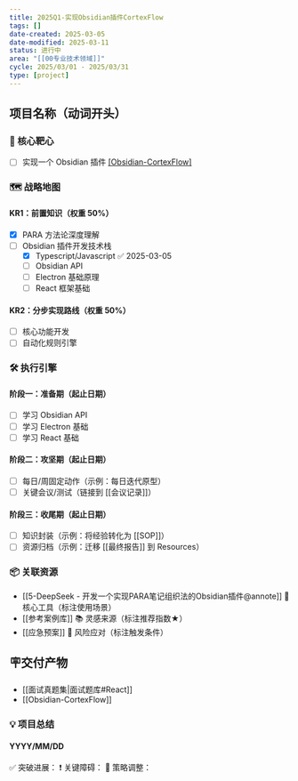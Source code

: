 ```yaml
---
title: 2025Q1-实现Obsidian插件CortexFlow
tags: []
date-created: 2025-03-05
date-modified: 2025-03-11
status: 进行中
area: "[[00专业技术领域]]"
cycle: 2025/03/01 - 2025/03/31
type: [project]
---
```


## 项目名称（动词开头）

### 🎯 核心靶心

- [ ] 实现一个 Obsidian 插件 [[Obsidian-CortexFlow]](ver0.1)

### 🗺️ 战略地图

#### KR1：前置知识（权重 50%）

- [x] PARA 方法论深度理解
- [ ] Obsidian 插件开发技术栈
	- [x] Typescript/Javascript ✅ 2025-03-05
	- [ ] Obsidian API
	- [ ] Electron 基础原理
	- [ ] React 框架基础

#### KR2：分步实现路线（权重 50%）

- [ ] 核心功能开发
- [ ] 自动化规则引擎

### 🛠️ 执行引擎

#### 阶段一：准备期（起止日期）

- [ ] 学习 Obsidian API
- [ ] 学习 Electron 基础
- [ ] 学习 React 基础

#### 阶段二：攻坚期（起止日期）

- [ ] 每日/周固定动作（示例：每日迭代原型）
- [ ] 关键会议/测试（链接到 [[会议记录]]）

#### 阶段三：收尾期（起止日期）

- [ ] 知识封装（示例：将经验转化为 [[SOP]]）
- [ ] 资源归档（示例：迁移 [[最终报告]] 到 Resources）

### 📦 关联资源

- [[5-DeepSeek - 开发一个实现PARA笔记组织法的Obsidian插件@annote]] 🔨 核心工具（标注使用场景）
- [[参考案例库]] 📚 灵感来源（标注推荐指数★）
- [[应急预案]] 🚨 风险应对（标注触发条件）

## 🪧交付产物

- [[面试真题集|面试题库#React]]
- [[Obsidian-CortexFlow]]

### 💡 项目总结

#### YYYY/MM/DD

✅ 突破进展：
❗️ 关键障碍：
🔄 策略调整：

